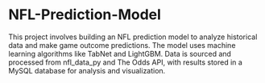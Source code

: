 # NFL-Prediction-Model
This project involves building an NFL prediction model to analyze historical data and make game outcome predictions. The model uses machine learning algorithms like TabNet and LightGBM. Data is sourced and processed from nfl_data_py and The Odds API, with results stored in a MySQL database for analysis and visualization.
